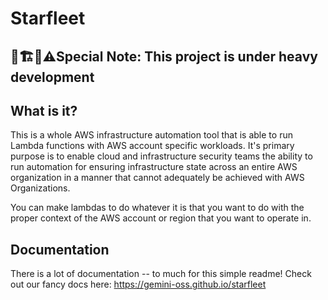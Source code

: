 # Starfleet

## 🚧🏗️👷⚠️Special Note: This project is under heavy development

## What is it?
This is a whole AWS infrastructure automation tool that is able to run Lambda functions with AWS account specific workloads.
It's primary purpose is to enable cloud and infrastructure security teams the ability to run automation for ensuring infrastructure
state across an entire AWS organization in a manner that cannot adequately be achieved with AWS Organizations.

You can make lambdas to do whatever it is that you want to do with the proper context of the AWS account or region that you want
to operate in.

## Documentation
There is a lot of documentation -- to much for this simple readme! Check out our fancy docs here: https://gemini-oss.github.io/starfleet
